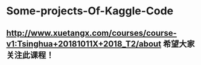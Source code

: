 # Some-projects-Of-Kaggle-Code
## http://www.xuetangx.com/courses/course-v1:Tsinghua+20181011X+2018_T2/about 希望大家关注此课程！
